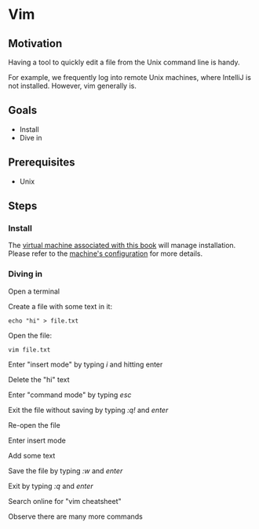 # Vim

## Motivation

Having a tool to quickly edit a file from the Unix command line is handy.

For example, we frequently log into remote Unix machines, where IntelliJ is not installed. However, vim generally is. 

## Goals

* Install
* Dive in

## Prerequisites

* Unix

## Steps

### Install

The [virtual machine associated with this book](tools/vagrant.md) will manage installation. Please refer to the [machine's configuration](../Vagrantfile) for more details.

### Diving in

Open a terminal

Create a file with some text in it:

```
echo "hi" > file.txt
```

Open the file:

```
vim file.txt
```

Enter "insert mode" by typing _i_ and hitting enter

Delete the "hi" text

Enter "command mode" by typing _esc_

Exit the file without saving by typing _:q!_ and _enter_

Re-open the file

Enter insert mode

Add some text

Save the file by typing _:w_ and _enter_

Exit by typing _:q_ and _enter_

Search online for "vim cheatsheet"

Observe there are many more commands
